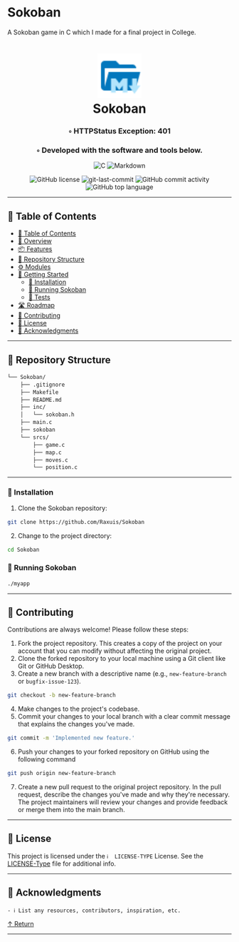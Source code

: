 # Sokoban
A Sokoban game in C which I made for a final project in College. 
<div align="center">
<h1 align="center">
<img src="https://raw.githubusercontent.com/PKief/vscode-material-icon-theme/ec559a9f6bfd399b82bb44393651661b08aaf7ba/icons/folder-markdown-open.svg" width="100" />
<br>Sokoban</h1>
<h3>◦ HTTPStatus Exception: 401</h3>
<h3>◦ Developed with the software and tools below.</h3>

<p align="center">
<img src="https://img.shields.io/badge/C-A8B9CC.svg?style&logo=C&logoColor=black" alt="C" />
<img src="https://img.shields.io/badge/Markdown-000000.svg?style&logo=Markdown&logoColor=white" alt="Markdown" />
</p>
<img src="https://img.shields.io/github/license/Raxuis/Sokoban?style&color=5D6D7E" alt="GitHub license" />
<img src="https://img.shields.io/github/last-commit/Raxuis/Sokoban?style&color=5D6D7E" alt="git-last-commit" />
<img src="https://img.shields.io/github/commit-activity/m/Raxuis/Sokoban?style&color=5D6D7E" alt="GitHub commit activity" />
<img src="https://img.shields.io/github/languages/top/Raxuis/Sokoban?style&color=5D6D7E" alt="GitHub top language" />
</div>

---

## 📖 Table of Contents
- [📖 Table of Contents](#-table-of-contents)
- [📍 Overview](#-overview)
- [📦 Features](#-features)
- [📂 Repository Structure](#-repository-structure)
- [⚙️ Modules](#modules)
- [🚀 Getting Started](#-getting-started)
    - [🔧 Installation](#-installation)
    - [🤖 Running Sokoban](#-running-Sokoban)
    - [🧪 Tests](#-tests)
- [🛣 Roadmap](#-roadmap)
- [🤝 Contributing](#-contributing)
- [📄 License](#-license)
- [👏 Acknowledgments](#-acknowledgments)

---

## 📂 Repository Structure

```sh
└── Sokoban/
    ├── .gitignore
    ├── Makefile
    ├── README.md
    ├── inc/
    │   └── sokoban.h
    ├── main.c
    ├── sokoban
    └── srcs/
        ├── game.c
        ├── map.c
        ├── moves.c
        └── position.c
```


---
### 🔧 Installation

1. Clone the Sokoban repository:
```sh
git clone https://github.com/Raxuis/Sokoban
```

2. Change to the project directory:
```sh
cd Sokoban
```
### 🤖 Running Sokoban

```sh
./myapp
```
---

## 🤝 Contributing

Contributions are always welcome! Please follow these steps:
1. Fork the project repository. This creates a copy of the project on your account that you can modify without affecting the original project.
2. Clone the forked repository to your local machine using a Git client like Git or GitHub Desktop.
3. Create a new branch with a descriptive name (e.g., `new-feature-branch` or `bugfix-issue-123`).
```sh
git checkout -b new-feature-branch
```
4. Make changes to the project's codebase.
5. Commit your changes to your local branch with a clear commit message that explains the changes you've made.
```sh
git commit -m 'Implemented new feature.'
```
6. Push your changes to your forked repository on GitHub using the following command
```sh
git push origin new-feature-branch
```
7. Create a new pull request to the original project repository. In the pull request, describe the changes you've made and why they're necessary.
The project maintainers will review your changes and provide feedback or merge them into the main branch.

---

## 📄 License

This project is licensed under the `ℹ️  LICENSE-TYPE` License. See the [LICENSE-Type](LICENSE) file for additional info.

---

## 👏 Acknowledgments

`- ℹ️ List any resources, contributors, inspiration, etc.`

[↑ Return](#Top)

---
